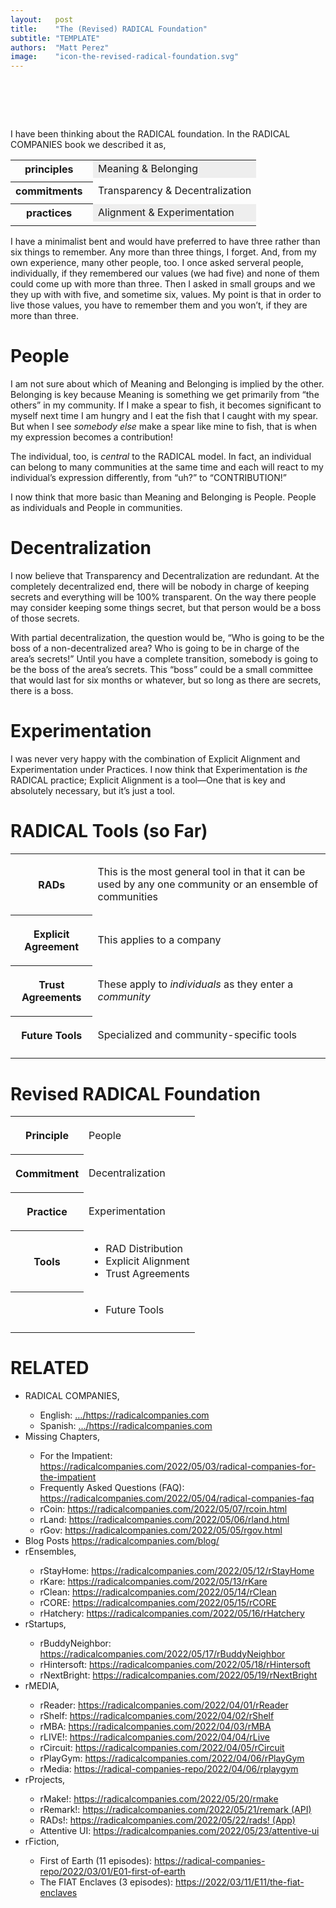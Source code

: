 ```yaml
---
layout:   post
title:    "The (Revised) RADICAL Foundation"
subtitle: "TEMPLATE"
authors:  "Matt Perez"
image:    "icon-the-revised-radical-foundation.svg"
---
```


<div style="display:none;">
 <p>I have been thinking about the <span class="_paradigm">RADICAL</span> foundation and I think that it can be made tighter. Any more that three things, I forget (and many other people, too).</p>
</div>

<h1>&nbsp;</h1>
 <p>I have been thinking about the <span class="_paradigm">RADICAL</span> foundation. In the <span class="_paradigm">RADICAL COMPANIES</span> book we described it as,</p>
  <table align="center">
   <tr>
    <th>principles&nbsp;&nbsp;</th>
    <td style="background-color:#EEEEEE; ">Meaning & Belonging</td>
   </tr>
   <tr>
    <td class="_spacer"></td>
   </tr>
   <tr>
    <th>commitments&nbsp;&nbsp;</th>
    <td>Transparency & Decentralization</td>
   </tr>
   <tr>
    <td class="_spacer"></td>
   </tr>
   <tr>
    <th>practices&nbsp;&nbsp;</th>
    <td style="background-color:#EEEEEE; ">Alignment & Experimentation</td>
   </tr>
   <tr>
    <td class="_spacer"></td>
   </tr>
  </table>
 <p>I have a minimalist bent and would have preferred to have three rather than six things to remember. Any more than three things, I forget. And, from my own experience, many other people, too. I once asked serveral people, individually, if they remembered our values (we had five) and none of them could come up with more than three. Then I asked in small groups and we they up with with five, and sometime six, values. My point is that in order to live those values, you have to remember them and you won&rsquo;t, if they are more than three.</p>

<h1>People</h1>
 <p>I am not sure about which of Meaning and Belonging is implied by the other. Belonging is key because Meaning is something we get primarily from &ldquo;the others&rdquo; in my community. If I make a spear to fish, it becomes significant to myself next time I am hungry and I eat the fish that I caught with my spear. But when I see <em>somebody else</em> make a spear like mine to fish, that is when my expression becomes a contribution!</p>
 <p>The individual, too, is <em>central</em> to the <span claa="_paradigm">RADICAL</span> model. In fact, an individual can belong to many communities at the same time and each will react to my individual’s expression differently, from &ldquo;uh?&rdquo; to &ldquo;CONTRIBUTION!&rdquo;</p>
 <p>I now think that more basic than Meaning and Belonging is People. People as individuals and People in communities.</p>

<h1>Decentralization</h1>
 <p>I now believe that Transparency and Decentralization are redundant. At the completely decentralized end, there will be nobody in charge of keeping secrets and everything will be 100% transparent. On the way there people may consider keeping some things secret, but that person would be a boss of those secrets.</p>
 <p>With partial decentralization, the question would be, &ldquo;Who is going to be the boss of a non-decentralized area? Who is going to be in charge of the area’s secrets!&rdquo; Until you have a complete transition, somebody is going to be the boss of the area’s secrets. This &ldquo;boss&rdquo; could be a small committee that would last for six months or whatever, but so long as there are secrets, there is a boss.</p>

<h1>Experimentation</h1>
 <p>I was never very happy with the combination of Explicit Alignment and Experimentation under Practices. I now think that Experimentation is <em>the</em> <span class="_paradigm">RADICAL</span> practice; Explicit Alignment is a tool&mdash;One that is key and absolutely necessary, but it&rsquo;s just a tool.</p>

<h1><span claa="_paradigm">RADICAL</span> Tools (so Far)</h1>
 <table>
  <tr>
   <th>
    <p><span claa="_paradigm">RAD</span>s</p>
   </th>
   <td>
    <p>This is the most general tool in that it can be used by any one community or an ensemble of communities</p>
   </td>
  </tr>
  <tr>
   <th>
    <p>Explicit Agreement</p>
   </th>
   <td>
    <p>This applies to a company</p>
   </td>
  </tr>
  <tr>
   <th>
    <p>Trust Agreements</p>
   </th>
   <td>
    <p>These apply to <em>individuals</em> as they enter a <em>community</em></p>
   </td>
  </tr>
  <tr>
   <th>
    <p>Future Tools</p>
   </th>
   <td>
    <p>Specialized and community-specific tools</p>
   </td>
  </tr>
  <tr>
   <td class="_spacer"></td>
  </tr>
 </table>

<h1>Revised <span claa="_paradigm">RADICAL</span> Foundation</h1>
 <table>
  <tr>
   <th>
    <p>Principle</p>
   </th>
   <td>
    <p>People</p>
   </td>
  </tr>
  <tr>
   <th>
    <p>Commitment</p>
   </th>
   <td>
    <p>Decentralization</p>
   </td>
  </tr>
  <tr>
   <th>
    <p>Practice</p>
   </th>
   <td>
    <p>Experimentation</p>
   </td>
  </tr>
  <tr>
   <th>
    <p>Tools</p>
   </th>
   <td>
    <ul>
     <li><span claa="_paradigm">RAD</span> Distribution</li>
     <li>Explicit Alignment</li>
     <li>Trust Agreements</li>
    </ul>
   </td>
  </tr>
  <tr>
   <th>
    <p></p>
   </th>
   <td>
    <ul>
     <li>Future Tools</li>
    </ul>
   </td>
  </tr>
  <tr>
   <td class="_spacer"></td>
  </tr>
 </table>

<h1 class="_section">RELATED</h1>
 <ul>
  <li>RADICAL COMPANIES,</li>
   <ul>
    <li><a>English</a>: <a href="https://radicalcompanies.com" target="_blank">&hellip;/https://radicalcompanies.com</a></li>
    <li><a>Spanish</a>: <a href="https://radicalcompanies.com" target="_blank">&hellip;/https://radicalcompanies.com</a></li>
   </ul>
  <li>Missing Chapters,</li>
   <ul>
    <li>For the Impatient: <a href="https://radicalcompanies.com/2022/05/03/radical-companies-for-the-impatient" target="_blank">https://radicalcompanies.com/2022/05/03/radical-companies-for-the-impatient</a></li>
    <li>Frequently Asked Questions (FAQ): <a href="https://radicalcompanies.com/2022/05/04/radical-companies-faq" target="_blank">https://radicalcompanies.com/2022/05/04/radical-companies-faq</a></li>
    <li>rCoin: <a href="https://radicalcompanies.com/2022/05/07/rcoin.html" target="_blank">https://radicalcompanies.com/2022/05/07/rcoin.html</a></li>
    <li>rLand: <a href="https://radicalcompanies.com/2022/05/06/rland.html" target="_blank">https://radicalcompanies.com/2022/05/06/rland.html</a></li>
    <li>rGov: <a href="https://radicalcompanies.com/2022/05/05/rgov.html" target="_blank">https://radicalcompanies.com/2022/05/05/rgov.html</a></li>
   </ul>
   <li>Blog Posts <a href="https://radicalcompanies.com/blog/" target="_blank">https://radicalcompanies.com/blog/</a></li>
   <li>rEnsembles,</li>
    <ul>
     <li> rStayHome: <a href="https://radicalcompanies.com/2022/05/12/rStayHome" target="_blank">https://radicalcompanies.com/2022/05/12/rStayHome</a></li>
     <li>     rKare: <a href="https://radicalcompanies.com/2022/05/13/rKare" target="_blank">https://radicalcompanies.com/2022/05/13/rKare</a></li>
     <li>    rClean: <a href="https://radicalcompanies.com/2022/05/14/rClean" target="_blank">https://radicalcompanies.com/2022/05/14/rClean</a></li>
     <li>     rCORE: <a href="https://radicalcompanies.com/2022/05/15/rCORE" target="_blank">https://radicalcompanies.com/2022/05/15/rCORE</a></li>
     <li>rHatchery: <a href="https://radicalcompanies.com/2022/05/16/rHatchery" target="_blank">https://radicalcompanies.com/2022/05/16/rHatchery</a></li>
    </ul>
   <li>rStartups,</li>
    <ul>
     <li>rBuddyNeighbor: <a href="https://radicalcompanies.com/2022/05/17/rBuddyNeighbor" target="_blank">https://radicalcompanies.com/2022/05/17/rBuddyNeighbor</a></li>
     <li>   rHintersoft: <a href="https://radicalcompanies.com/2022/05/18/rHintersoft" target="_blank">https://radicalcompanies.com/2022/05/18/rHintersoft</a></li> 
     <li>   rNextBright: <a href="https://radicalcompanies.com/2022/05/19/rNextBright" target="_blank">https://radicalcompanies.com/2022/05/19/rNextBright</a></li>
    </ul>
   <li>rMEDIA,</li>
    <ul>
     <li> rReader: <a href="https://radicalcompanies.com/2022/04/01/rReader" target="_blank">https://radicalcompanies.com/2022/04/01/rReader</a></li>
     <li>  rShelf: <a href="https://radicalcompanies.com/2022/04/02/rShelf" target="_blank">https://radicalcompanies.com/2022/04/02/rShelf</a></li>
     <li>    rMBA: <a href="https://radicalcompanies.com/2022/04/03/rMBA" target="_blank">https://radicalcompanies.com/2022/04/03/rMBA</a></li>
     <li>  rLIVE!: <a href="https://radicalcompanies.com/2022/04/04/rLive" target="_blank">https://radicalcompanies.com/2022/04/04/rLive</a></li>
     <li>rCircuit: <a href="https://radicalcompanies.com/2022/04/05/rCircuit" target="_blank">https://radicalcompanies.com/2022/04/05/rCircuit</a></li>
     <li>rPlayGym: <a href="https://radicalcompanies.com/2022/04/06/rPlayGym" target="_blank">https://radicalcompanies.com/2022/04/06/rPlayGym</a></li>
     <li>  rMedia: <a href="https://radical-companies-repo/2022/04/06/rplaygym" target="_blank">https://radical-companies-repo/2022/04/06/rplaygym</a></li>
    </ul>
   <li>rProjects,</li>
    <ul>
     <li>      rMake!: <a href="https://radicalcompanies.com/2022/05/20/rmake" target="_blank">https://radicalcompanies.com/2022/05/20/rmake</a></li>
     <li>    rRemark!: <a href="https://radicalcompanies.com/2022/05/21/remark" target="_blank">https://radicalcompanies.com/2022/05/21/remark (API)</a></li>
     <li>       RADs!: <a href="https://radicalcompanies.com/2022/05/22/rads!" target="_blank">https://radicalcompanies.com/2022/05/22/rads! (App)</a></li>
     <li>Attentive UI: <a href="https://radicalcompanies.com/2022/05/23/attentive-ui" target="_blank">https://radicalcompanies.com/2022/05/23/attentive-ui</a></li>
    </ul>
   <li>rFiction,</li>
    <ul>
     <li>  First of Earth (11 episodes): <a href="https://radical-companies-repo/2022/03/01/E01-first-of-earth" target="_blank">https://radical-companies-repo/2022/03/01/E01-first-of-earth</a></li>
     <li>The FIAT Enclaves (3 episodes): <a href="https://2022/03/11/E11/the-fiat-enclaves" target="_blank">https://2022/03/11/E11/the-fiat-enclaves</a></li>
    </ul>
